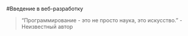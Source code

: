 #Введение в веб-разработку
>“Программирование - это не просто наука, это искусство.” - Неизвестный автор





